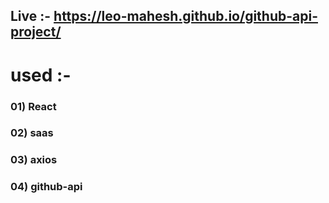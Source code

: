 
## Live :- https://leo-mahesh.github.io/github-api-project/

# used :- 

### 01) React
### 02) saas
### 03) axios
### 04) github-api
